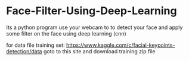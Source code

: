 # Face-Filter-Using-Deep-Learning
Its a python program use your webcam to to detect your face and apply some filter on the face using deep learning (cnn)


for data file training set:
https://www.kaggle.com/c/facial-keypoints-detection/data
goto to this site and download training zip file

